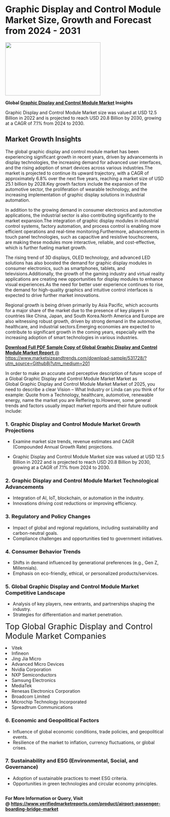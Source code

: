 <H1>Graphic Display and Control Module Market Size, Growth and Forecast from 2024 - 2031</H1><img class="aligncenter size-medium wp-image-584254" src="https://thirdeyenews.in/wp-content/uploads/2024/09/Global-Market-Research-300x168.jpeg" alt="" width="300" height="168" /><p><strong>Global&nbsp;<a href="https://www.marketsizeandtrends.com/download-sample/531728/?utm_source=Github8j?utm_medium=201">Graphic Display and Control Module Market</a> Insights</strong></p><p>Graphic Display and Control Module Market size was valued at USD 12.5 Billion in 2022 and is projected to reach USD 20.8 Billion by 2030, growing at a CAGR of 7.1% from 2024 to 2030.</p><p><!DOCTYPE html> <html lang="en"> <head> <meta charset="UTF-8"> <meta name="viewport" content="width=device-width, initial-scale=1.0"> <title>Graphic Display and Control Module Market Growth Insights</title> </head> <body> <h2>Market Growth Insights</h2> <p>The global graphic display and control module market has been experiencing significant growth in recent years, driven by advancements in display technologies, the increasing demand for advanced user interfaces, and the rising adoption of smart devices across various industries.The market is projected to continue its upward trajectory, with a CAGR of approximately 6.8% over the next five years, reaching a market size of USD 25.1 billion by 2028.Key growth factors include the expansion of the automotive sector, the proliferation of wearable technology, and the increasing implementation of graphic display solutions in industrial automation.</p> <p><a href="#"></a></p> <p>In addition to the growing demand in consumer electronics and automotive applications, the industrial sector is also contributing significantly to the market expansion.The integration of graphic display modules in industrial control systems, factory automation, and process control is enabling more efficient operations and real-time monitoring.Furthermore, advancements in touch panel technologies, such as capacitive and resistive touchscreens, are making these modules more interactive, reliable, and cost-effective, which is further fueling market growth.</p> <p>The rising trend of 3D displays, OLED technology, and advanced LED solutions has also boosted the demand for graphic display modules in consumer electronics, such as smartphones, tablets, and televisions.Additionally, the growth of the gaming industry and virtual reality applications are creating new opportunities for display modules to enhance visual experiences.As the need for better user experience continues to rise, the demand for high-quality graphics and intuitive control interfaces is expected to drive further market innovations.</p> <p>Regional growth is being driven primarily by Asia Pacific, which accounts for a major share of the market due to the presence of key players in countries like China, Japan, and South Korea.North America and Europe are also witnessing robust growth, driven by strong demand in the automotive, healthcare, and industrial sectors.Emerging economies are expected to contribute to significant growth in the coming years, especially with the increasing adoption of smart technologies in various industries.</p> <p><a href="#"></p><p><span class=""><strong>Download Full PDF Sample Copy of Global Graphic Display and Control Module Market Report</strong> @ <a href="https://www.marketsizeandtrends.com/download-sample/531728/?utm_source=Github8j?utm_medium=201" target="_blank">https://www.marketsizeandtrends.com/download-sample/531728/?utm_source=Github8j?utm_medium=201</a></span></p><p>In order to make an accurate and perceptive description of future scope of a Global&nbsp;Graphic Display and Control Module Market Market as Global&nbsp;Graphic Display and Control Module Market Market of 2025, you need to describe a clear Vision &ndash; What Industry or Linda can you think of for example: Quote from a Technology, healthcare, automotive, renewable energy, name the market you are Reffering to.However, some general trends and factors usually impact market reports and their future outlook include:</p><h3>1.&nbsp;<strong>Graphic Display and Control Module Market Growth Projections</strong></h3><ul><li>Examine market size trends, revenue estimates and CAGR (Compounded Annual Growth Rate) projections.</li><li><p>Graphic Display and Control Module Market size was valued at USD 12.5 Billion in 2022 and is projected to reach USD 20.8 Billion by 2030, growing at a CAGR of 7.1% from 2024 to 2030.</p></li></ul><h3>2.&nbsp;<strong>Graphic Display and Control Module Market Technological Advancements</strong></h3><ul><li>Integration of AI, IoT, blockchain, or automation in the industry.</li><li>Innovations driving cost reductions or improving efficiency.</li></ul><h3>3.&nbsp;<strong>Regulatory and Policy Changes</strong></h3><ul><li>Impact of global and regional regulations, including sustainability and carbon-neutral goals.</li><li>Compliance challenges and opportunities tied to government initiatives.</li></ul><h3>4.&nbsp;<strong>Consumer Behavior Trends</strong></h3><ul><li>Shifts in demand influenced by generational preferences (e.g., Gen Z, Millennials).</li><li>Emphasis on eco-friendly, ethical, or personalized products/services.</li></ul><h3>5.&nbsp;<strong>Global Graphic Display and Control Module Market Competitive Landscape</strong></h3><ul><li>Analysis of key players, new entrants, and partnerships shaping the industry.</li><li>Strategies for differentiation and market penetration.</li></ul><p data-pm-slice="1 1 []"><span style="color: inherit; font-family: inherit; font-size: 25px;">Top Global Graphic Display and Control Module Market Companies</span></p><div class="" data-test-id=""><p><li>Vitek</li><li> Infineon</li><li> Jing Jia Micro</li><li> Advanced Micro Devices</li><li> Nvidia Corporation</li><li> NXP Semiconductors</li><li> Samsung Electronics</li><li> MediaTek</li><li> Renesas Electronics Corporation</li><li> Broadcom Limited</li><li> Microchip Technology Incorporated</li><li> Spreadtrum Communications</li></p></div><h3>6.&nbsp;<strong>Economic and Geopolitical Factors</strong></h3><ul><li>Influence of global economic conditions, trade policies, and geopolitical events.</li><li>Resilience of the market to inflation, currency fluctuations, or global crises.</li></ul><h3>7.&nbsp;<strong>Sustainability and ESG (Environmental, Social, and Governance)</strong></h3><ul><li>Adoption of sustainable practices to meet ESG criteria.</li><li>Opportunities in green technologies and circular economy principles.</li></ul><h2><strong style="font-size: 14px;">For More Information or Query, Visit @&nbsp;</strong><a style="background-color: #ffffff; font-size: 14px;" href="https://www.marketsizeandtrends.com/report/graphic-display-and-control-module-market/" target="_blank">https://www.verifiedmarketreports.com/product/airport-passenger-boarding-bridge-market</a></h2>